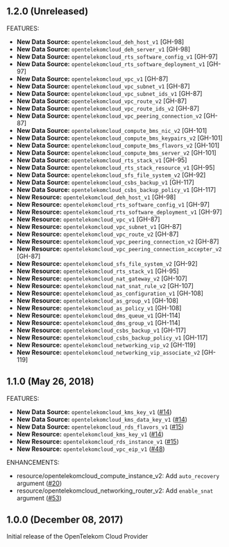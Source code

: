 ## 1.2.0 (Unreleased)

FEATURES:

* **New Data Source:** `opentelekomcloud_deh_host_v1` [GH-98]
* **New Data Source:** `opentelekomcloud_deh_server_v1` [GH-98]
* **New Data Source:** `opentelekomcloud_rts_software_config_v1` [GH-97]
* **New Data Source:** `opentelekomcloud_rts_software_deployment_v1` [GH-97]
* **New Data Source:** `opentelekomcloud_vpc_v1` [GH-87]
* **New Data Source:** `opentelekomcloud_vpc_subnet_v1` [GH-87]
* **New Data Source:** `opentelekomcloud_vpc_subnet_ids_v1` [GH-87]
* **New Data Source:** `opentelekomcloud_vpc_route_v2` [GH-87]
* **New Data Source:** `opentelekomcloud_vpc_route_ids_v2` [GH-87]
* **New Data Source:** `opentelekomcloud_vpc_peering_connection_v2` [GH-87]
* **New Data Source:** `opentelekomcloud_compute_bms_nic_v2` [GH-101]
* **New Data Source:** `opentelekomcloud_compute_bms_keypairs_v2` [GH-101]
* **New Data Source:** `opentelekomcloud_compute_bms_flavors_v2` [GH-101]
* **New Data Source:** `opentelekomcloud_compute_bms_server_v2` [GH-101]
* **New Data Source:** `opentelekomcloud_rts_stack_v1` [GH-95]
* **New Data Source:** `opentelekomcloud_rts_stack_resource_v1` [GH-95]
* **New Data Source:** `opentelekomcloud_sfs_file_system_v2` [GH-92]
* **New Data Source:** `opentelekomcloud_csbs_backup_v1` [GH-117]
* **New Data Source:** `opentelekomcloud_csbs_backup_policy_v1` [GH-117]
* **New Resource:** `opentelekomcloud_deh_host_v1` [GH-98]
* **New Resource:** `opentelekomcloud_rts_software_config_v1` [GH-97]
* **New Resource:** `opentelekomcloud_rts_software_deployment_v1` [GH-97]
* **New Resource:** `opentelekomcloud_vpc_v1` [GH-87]
* **New Resource:** `opentelekomcloud_vpc_subnet_v1` [GH-87]
* **New Resource:** `opentelekomcloud_vpc_route_v2` [GH-87]
* **New Resource:** `opentelekomcloud_vpc_peering_connection_v2` [GH-87]
* **New Resource:** `opentelekomcloud_vpc_peering_connection_accepter_v2` [GH-87]
* **New Resource:** `opentelekomcloud_sfs_file_system_v2` [GH-92]
* **New Resource:** `opentelekomcloud_rts_stack_v1` [GH-95]
* **New Resource:** `opentelekomcloud_nat_gateway_v2` [GH-107]
* **New Resource:** `opentelekomcloud_nat_snat_rule_v2` [GH-107]
* **New Resource:** `opentelekomcloud_as_configuration_v1` [GH-108]
* **New Resource:** `opentelekomcloud_as_group_v1` [GH-108]
* **New Resource:** `opentelekomcloud_as_policy_v1` [GH-108]
* **New Resource:** `opentelekomcloud_dms_queue_v1` [GH-114]
* **New Resource:** `opentelekomcloud_dms_group_v1` [GH-114]
* **New Resource:** `opentelekomcloud_csbs_backup_v1` [GH-117]
* **New Resource:** `opentelekomcloud_csbs_backup_policy_v1` [GH-117]
* **New Resource:** `opentelekomcloud_networking_vip_v2` [GH-119]
* **New Resource:** `opentelekomcloud_networking_vip_associate_v2` [GH-119]

## 1.1.0 (May 26, 2018)

FEATURES:

* **New Data Source:** `opentelekomcloud_kms_key_v1` ([#14](https://github.com/terraform-providers/terraform-provider-opentelekomcloud/issues/14))
* **New Data Source:** `opentelekomcloud_kms_data_key_v1` ([#14](https://github.com/terraform-providers/terraform-provider-opentelekomcloud/issues/14))
* **New Data Source:** `opentelekomcloud_rds_flavors_v1` ([#15](https://github.com/terraform-providers/terraform-provider-opentelekomcloud/issues/15))
* **New Resource:** `opentelekomcloud_kms_key_v1` ([#14](https://github.com/terraform-providers/terraform-provider-opentelekomcloud/issues/14))
* **New Resource:** `opentelekomcloud_rds_instance_v1` ([#15](https://github.com/terraform-providers/terraform-provider-opentelekomcloud/issues/15))
* **New Resource:** `opentelekomcloud_vpc_eip_v1` ([#48](https://github.com/terraform-providers/terraform-provider-opentelekomcloud/issues/48))

ENHANCEMENTS:
* resource/opentelekomcloud_compute_instance_v2: Add `auto_recovery` argument ([#20](https://github.com/terraform-providers/terraform-provider-opentelekomcloud/issues/20))
* resource/opentelekomcloud_networking_router_v2: Add `enable_snat` argument ([#53](https://github.com/terraform-providers/terraform-provider-opentelekomcloud/issues/53))

## 1.0.0 (December 08, 2017)

Initial release of the OpenTelekom Cloud Provider

